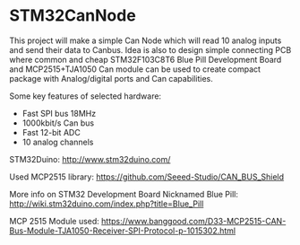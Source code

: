 # STM32CanNode

This project will make a simple Can Node which will read 10 analog inputs and send their data to Canbus. Idea is also to design simple connecting PCB where common and cheap STM32F103C8T6 Blue Pill Development Board and MCP2515+TJA1050 Can module can be used to create compact package with Analog/digital ports and Can capabilities.

Some key features of selected hardware:
- Fast SPI bus 18MHz
- 1000kbit/s Can bus
- Fast 12-bit ADC
- 10 analog channels

STM32Duino:
http://www.stm32duino.com/

Used MCP2515 library:
https://github.com/Seeed-Studio/CAN_BUS_Shield

More info on STM32 Development Board Nicknamed Blue Pill:
http://wiki.stm32duino.com/index.php?title=Blue_Pill

MCP 2515 Module used:
https://www.banggood.com/D33-MCP2515-CAN-Bus-Module-TJA1050-Receiver-SPI-Protocol-p-1015302.html
